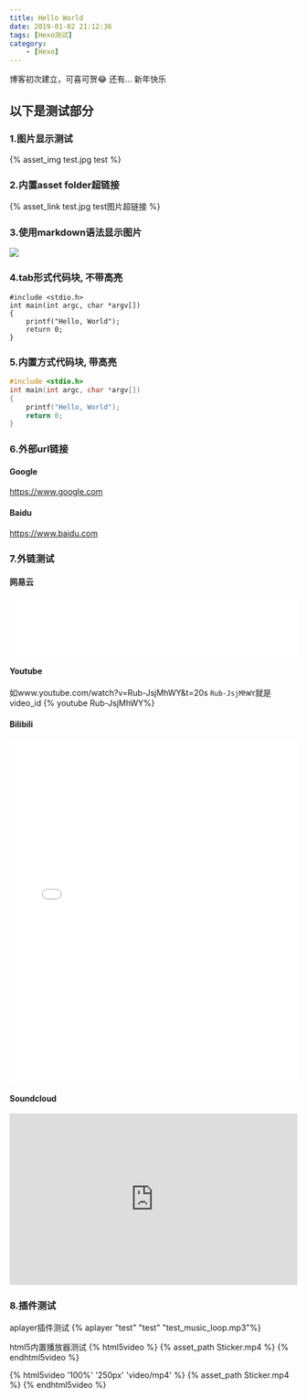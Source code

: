 ```yaml
---
title: Hello World
date: 2019-01-02 21:12:36
tags: [Hexo测试]
category: 
    - [Hexo] 
---
```



博客初次建立，可喜可贺😂
还有...
新年快乐


## 以下是测试部分
 
### 1.图片显示测试
{% asset_img test.jpg test %}
### 2.内置asset folder超链接
{% asset_link test.jpg test图片超链接 %}

### 3.使用markdown语法显示图片
![](test.jpg)
 
### 4.tab形式代码块, 不带高亮
    #include <stdio.h>
    int main(int argc, char *argv[])
    {
        printf("Hello, World");
        return 0;
    }

### 5.内置方式代码块, 带高亮
```C
#include <stdio.h>
int main(int argc, char *argv[])
{
    printf("Hello, World");
    return 0;
}
```

### 6.外部url链接
<!-- Http必须加 -->
#### Google
<https://www.google.com>
#### Baidu
<https://www.baidu.com>

### 7.外链测试
#### 网易云
<iframe frameborder="no" border="0" marginwidth="0" marginheight="0" width="100%" height=100 src="//music.163.com/outchain/player?type=2&id=29490357&auto=1&height=66"></iframe>

#### Youtube
如www.youtube.com/watch?v=Rub-JsjMhWY&t=20s
`Rub-JsjMhWY`就是video_id
{% youtube Rub-JsjMhWY%}

#### Bilibili
<iframe src="//player.bilibili.com/player.html?aid=33385105&cid=58437850&page=1" scrolling="no" border="0" frameborder="no" framespacing="0" marginheight="0" width="100%" height=600 allowfullscreen="true"> </iframe>

#### Soundcloud
<iframe width="100%" height="300" scrolling="no" frameborder="no" allow="autoplay" src="https://w.soundcloud.com/player/?url=https%3A//api.soundcloud.com/playlists/600875265&color=%2376b1cb&auto_play=false&hide_related=false&show_comments=true&show_user=true&show_reposts=false&show_teaser=true&visual=true"></iframe>

### 8.插件测试
aplayer插件测试
{% aplayer "test" "test" "test_music_loop.mp3"%}

html5内置播放器测试
{% html5video %} 
{% asset_path Sticker.mp4 %} 
{% endhtml5video %}

{% html5video '100%' '250px' 'video/mp4' %} 
{% asset_path Sticker.mp4 %} 
{% endhtml5video %}